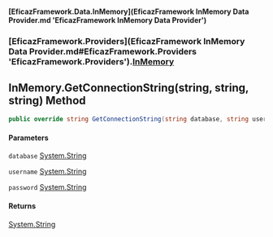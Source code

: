 #### [EficazFramework.Data.InMemory](EficazFramework InMemory Data Provider.md 'EficazFramework InMemory Data Provider')
### [EficazFramework.Providers](EficazFramework InMemory Data Provider.md#EficazFramework.Providers 'EficazFramework.Providers').[InMemory](EficazFramework.Providers/InMemory.md 'EficazFramework.Providers.InMemory')

## InMemory.GetConnectionString(string, string, string) Method

```csharp
public override string GetConnectionString(string database, string username, string password);
```
#### Parameters

<a name='EficazFramework.Providers.InMemory.GetConnectionString(string,string,string).database'></a>

`database` [System.String](https://docs.microsoft.com/en-us/dotnet/api/System.String 'System.String')

<a name='EficazFramework.Providers.InMemory.GetConnectionString(string,string,string).username'></a>

`username` [System.String](https://docs.microsoft.com/en-us/dotnet/api/System.String 'System.String')

<a name='EficazFramework.Providers.InMemory.GetConnectionString(string,string,string).password'></a>

`password` [System.String](https://docs.microsoft.com/en-us/dotnet/api/System.String 'System.String')

#### Returns
[System.String](https://docs.microsoft.com/en-us/dotnet/api/System.String 'System.String')